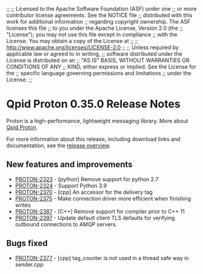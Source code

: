 ;;
;; Licensed to the Apache Software Foundation (ASF) under one
;; or more contributor license agreements.  See the NOTICE file
;; distributed with this work for additional information
;; regarding copyright ownership.  The ASF licenses this file
;; to you under the Apache License, Version 2.0 (the
;; "License"); you may not use this file except in compliance
;; with the License.  You may obtain a copy of the License at
;; 
;;   http://www.apache.org/licenses/LICENSE-2.0
;; 
;; Unless required by applicable law or agreed to in writing,
;; software distributed under the License is distributed on an
;; "AS IS" BASIS, WITHOUT WARRANTIES OR CONDITIONS OF ANY
;; KIND, either express or implied.  See the License for the
;; specific language governing permissions and limitations
;; under the License.
;;

# Qpid Proton 0.35.0 Release Notes

Proton is a high-performance, lightweight messaging library. More
about [Qpid Proton]({{site_url}}/proton/index.html).

For more information about this release, including download links and
documentation, see the [release overview](index.html).


## New features and improvements

 - [PROTON-2323](https://issues.apache.org/jira/browse/PROTON-2323) - [python] Remove support for python 2.7
 - [PROTON-2324](https://issues.apache.org/jira/browse/PROTON-2324) - Support Python 3.9
 - [PROTON-2370](https://issues.apache.org/jira/browse/PROTON-2370) - [cpp] An accessor for the delivery tag
 - [PROTON-2375](https://issues.apache.org/jira/browse/PROTON-2375) - Make connection driver more efficient when finishing writes
 - [PROTON-2387](https://issues.apache.org/jira/browse/PROTON-2387) - [C++] Remove support for compiler prior to C++ 11
 - [PROTON-2397](https://issues.apache.org/jira/browse/PROTON-2397) - Update default client TLS defaults for verifying outbound connections to AMQP servers.

## Bugs fixed

 - [PROTON-2377](https://issues.apache.org/jira/browse/PROTON-2377) - [cpp] tag_counter is not used in a thread safe way in sender.cpp